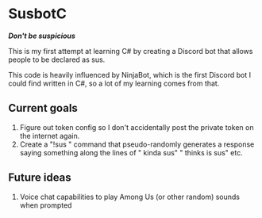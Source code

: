 # SusbotC


***Don't be suspicious***

This is my first attempt at learning C# by creating a Discord bot that allows people to be declared as sus.  
  
This code is heavily influenced by NinjaBot, which is the first Discord bot I could find written in C#, so a lot of my learning comes from that.

## Current goals

1. Figure out token config so I don't accidentally post the private token on the internet again.
2. Create a "!sus <name>" command that pseudo-randomly generates a response saying something along the lines of "<name> kinda sus" "<command writer> thinks <name> is sus" etc.

## Future ideas

1. Voice chat capabilities to play Among Us (or other random) sounds when prompted  
